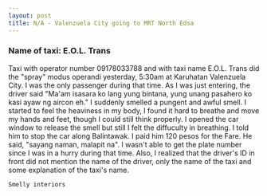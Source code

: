 ```yaml
---
layout: post
title: N/A - Valenzuela City going to MRT North Edsa
---
```


### Name of taxi: E.O.L. Trans

Taxi with operator number 09178033788 and with taxi name E.O.L. Trans did the "spray" modus operandi yesterday, 5:30am at Karuhatan Valenzuela City. I was the only passenger during that time. As I was just entering, the driver said "Ma'am isasara ko lang yung bintana, yung unang pasahero ko kasi ayaw ng aircon eh." I suddenly smelled a pungent and awful smell. I started to feel the heaviness in my body, I found it hard to breathe and  move my hands and feet, though I could still think properly. I opened the car window to release the smell but still I felt the diffuculty in breathing. I told him to stop the car along Balintawak. I paid him 120 pesos for the Fare.  He said, "sayang naman, malapit na". I wasn't able to get the plate number since I was in a hurry during that time. Also, I realized that the driver's ID in front did not mention the name of the driver, only the name of the taxi and some explanation of the taxi's name.

```Smelly interiors```
